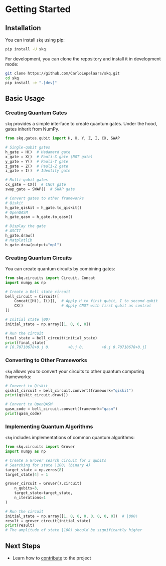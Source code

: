 # Getting Started

## Installation

You can install `skq` using pip:

```bash
pip install -U skq
```

For development, you can clone the repository and install it in development mode:

```bash
git clone https://github.com/CarloLepelaars/skq.git
cd skq
pip install -e ".[dev]"
```

## Basic Usage

### Creating Quantum Gates

`skq` provides a simple interface to create quantum gates. Under the hood, gates inherit from NumPy.

```python
from skq.gates.qubit import H, X, Y, Z, I, CX, SWAP

# Single-qubit gates
h_gate = H()  # Hadamard gate
x_gate = X()  # Pauli-X gate (NOT gate)
y_gate = Y()  # Pauli-Y gate
z_gate = Z()  # Pauli-Z gate
i_gate = I()  # Identity gate

# Multi-qubit gates
cx_gate = CX()  # CNOT gate
swap_gate = SWAP()  # SWAP gate

# Convert gates to other frameworks
# Qiskit
h_gate_qiskit = h_gate.to_qiskit()
# OpenQASM
h_gate_qasm = h_gate.to_qasm()

# Display the gate
# ASCII
h_gate.draw()
# Matplotlib
h_gate.draw(output="mpl")
```

### Creating Quantum Circuits

You can create quantum circuits by combining gates:

```python
from skq.circuits import Circuit, Concat
import numpy as np

# Create a Bell state circuit
bell_circuit = Circuit([
    Concat([H(), I()]),  # Apply H to first qubit, I to second qubit
    CX()                 # Apply CNOT with first qubit as control
])

# Initial state |00⟩
initial_state = np.array([1, 0, 0, 0])

# Run the circuit
final_state = bell_circuit(initial_state)
print(final_state)
# [0.70710678+0.j 0.        +0.j 0.        +0.j 0.70710678+0.j]
```

### Converting to Other Frameworks

`skq` allows you to convert your circuits to other quantum computing frameworks:

```python
# Convert to Qiskit
qiskit_circuit = bell_circuit.convert(framework="qiskit")
print(qiskit_circuit.draw())

# Convert to OpenQASM
qasm_code = bell_circuit.convert(framework="qasm")
print(qasm_code)
```

### Implementing Quantum Algorithms

`skq` includes implementations of common quantum algorithms:

```python
from skq.circuits import Grover
import numpy as np

# Create a Grover search circuit for 3 qubits
# Searching for state |100⟩ (binary 4)
target_state = np.zeros(8)
target_state[4] = 1

grover_circuit = Grover().circuit(
    n_qubits=3,
    target_state=target_state,
    n_iterations=1
)

# Run the circuit
initial_state = np.array([1, 0, 0, 0, 0, 0, 0, 0])  # |000⟩
result = grover_circuit(initial_state)
print(result)
# The amplitude of state |100⟩ should be significantly higher
```

## Next Steps

- Learn how to [contribute](contributing.md) to the project 